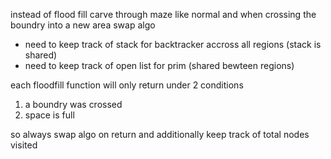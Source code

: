 

instead of flood fill
carve through maze like normal and when crossing the boundry into a new area swap algo
- need to keep track of stack for backtracker accross all regions (stack is shared)
- need to keep track of open list for prim (shared bewteen regions)

each floodfill function will only return under 2 conditions
1. a boundry was crossed
2. space is full

so always swap algo on return and additionally keep track of total nodes visited
